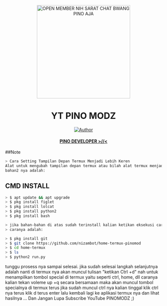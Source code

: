 <div align="center">
<img src="https://ibb.co/ZSRx8w2" alt="OPEN MEMBER NIH SARAT CHAT BWANG PINO AJA" width="300" />

# YT PINO MODZ

>
>
>
</div>
<p align="center">
  <a href="https://github.com/nizambot/"><img title="Author" src="https://img.shields.io/badge/Author-PINODEV-red.svg?style=for-the-badge&logo=github" /></a>
  <h4 align="center">
  <a href="https://wa.me/6285869484139"> PINO DEVELOPER >//< </a>
</h4>
</p>


##Note
```bash
> Cara Setting Tampilan Depan Termux Menjadi Lebih Keren
Alat untuk mengubah tampilan depan termux atau bilah alat termux menjadi lebih keren coba kalian unduh dulu aplikasi termux nya di play store gratis lalu kalau sudah kalian harus menginstal bahan2 nya dulu di aplikasi termux nya 
bahan2 nya adalah:
```

## CMD INSTALL 
```bash 
> $ apt update && apt upgrade
> $ pkg install figlet
> $ pkg install lolcat
> $ pkg install python2
> $ pkg install bash

> jika bahan-bahan di atas sudah terinstall kalian ketikan eksekusi caranya.
> caranya adalah:

> $ pkg install git
> $ git clone https://github.com/nizambot/home-termux-pinomod
> $ cd home-termux
> $ ls
> $ python2 run.py

```
tunggu prosess nya sampai selesai.
jika sudah selesai langkah selanjutnya adalah nanti di termux nya akan muncul tulisan "ketikan Ctrl +d"
nah untuk menampilkan tombol special di termux yaitu seperti ctrl, home, dll caranya kalian
tekan voleme up +q secara bersamaan maka akan muncul tombol specialnya di termux
terus jika sudah muncul ctrl nya kalian tinggal klik ctrl nya terus klik d terus enter
lalu kembali lagi ke aplikasi termux nya dan lihat hasilnya ... Dan Jangan Lupa Subscribe YouTube PINOMODZ ;)
